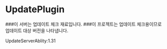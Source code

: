 # UpdatePlugin
###이 서버는 업데이트 체크 재료입니다.
###이 프로젝트는 업데이트 체크용이므로 업데이트 대상 버전을 나타냅니다.

UpdateServerAblity:1.31
